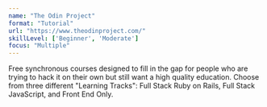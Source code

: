 ```yaml
---
name: "The Odin Project"
format: "Tutorial"
url: "https://www.theodinproject.com/"
skillLevel: ['Beginner', 'Moderate']
focus: "Multiple"
---
```


Free synchronous courses designed to fill in the gap for people who are trying to hack it on their own but still want a high quality education. Choose from three different "Learning Tracks": Full Stack Ruby on Rails, Full Stack JavaScript, and Front End Only.
